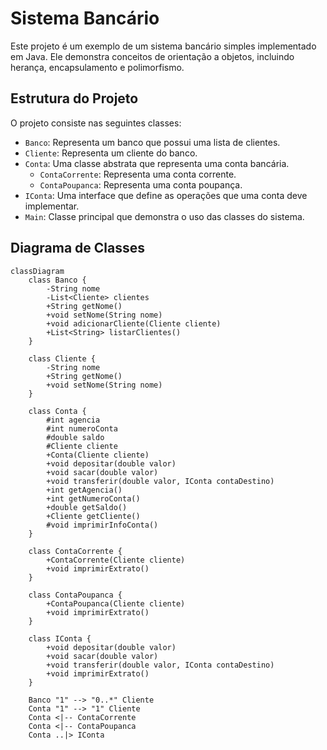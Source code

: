 # Sistema Bancário

Este projeto é um exemplo de um sistema bancário simples implementado em Java. Ele demonstra conceitos de orientação a objetos, incluindo herança, encapsulamento e polimorfismo.

## Estrutura do Projeto

O projeto consiste nas seguintes classes:

- `Banco`: Representa um banco que possui uma lista de clientes.
- `Cliente`: Representa um cliente do banco.
- `Conta`: Uma classe abstrata que representa uma conta bancária.
  - `ContaCorrente`: Representa uma conta corrente.
  - `ContaPoupanca`: Representa uma conta poupança.
- `IConta`: Uma interface que define as operações que uma conta deve implementar.
- `Main`: Classe principal que demonstra o uso das classes do sistema.

## Diagrama de Classes

```mermaid
classDiagram
    class Banco {
        -String nome
        -List<Cliente> clientes
        +String getNome()
        +void setNome(String nome)
        +void adicionarCliente(Cliente cliente)
        +List<String> listarClientes()
    }
    
    class Cliente {
        -String nome
        +String getNome()
        +void setNome(String nome)
    }

    class Conta {
        #int agencia
        #int numeroConta
        #double saldo
        #Cliente cliente
        +Conta(Cliente cliente)
        +void depositar(double valor)
        +void sacar(double valor)
        +void transferir(double valor, IConta contaDestino)
        +int getAgencia()
        +int getNumeroConta()
        +double getSaldo()
        +Cliente getCliente()
        #void imprimirInfoConta()
    }

    class ContaCorrente {
        +ContaCorrente(Cliente cliente)
        +void imprimirExtrato()
    }

    class ContaPoupanca {
        +ContaPoupanca(Cliente cliente)
        +void imprimirExtrato()
    }

    class IConta {
        +void depositar(double valor)
        +void sacar(double valor)
        +void transferir(double valor, IConta contaDestino)
        +void imprimirExtrato()
    }

    Banco "1" --> "0..*" Cliente
    Conta "1" --> "1" Cliente
    Conta <|-- ContaCorrente
    Conta <|-- ContaPoupanca
    Conta ..|> IConta
```